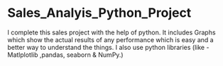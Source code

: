 # Sales_Analyis_Python_Project
I complete this sales project with the help of python. It includes Graphs which show the actual results of any performance which is easy and a better way to understand the things. I also use python libraries (like - Matlplotlib ,pandas, seaborn & NumPy.)

